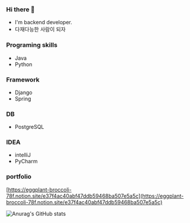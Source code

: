 ### Hi there 👋
- I'm backend developer.
- 다재다능한 사람이 되자

### Programing skills
- Java
- Python

### Framework
- Django
- Spring

### DB
- PostgreSQL

### IDEA
- intelliJ
- PyCharm

### portfolio

[https://eggplant-broccoli-78f.notion.site/e37f4ac40abf47ddb59468ba507e5a5c](https://eggplant-broccoli-78f.notion.site/e37f4ac40abf47ddb59468ba507e5a5c)

![Anurag's GitHub stats](https://github-readme-stats.vercel.app/api?username=SeungHyeonTak&show_icons=true&theme=radical)

<!--
**SeungHyeonTak/SeungHyeonTak** is a ✨ _special_ ✨ repository because its `README.md` (this file) appears on your GitHub profile.

Here are some ideas to get you started:

- 🔭 I’m currently working on ...
- 🌱 I’m currently learning ...
- 👯 I’m looking to collaborate on ...
- 🤔 I’m looking for help with ...
- 💬 Ask me about ...
- 📫 How to reach me: ...
- 😄 Pronouns: ...
- ⚡ Fun fact: ...
-->
